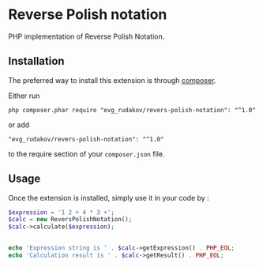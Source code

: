 Reverse Polish notation
========================
PHP implementation of Reverse Polish Notation.

Installation
------------

The preferred way to install this extension is through [composer](http://getcomposer.org/download/).

Either run

```
php composer.phar require "evg_rudakov/revers-polish-notation": "^1.0"
```

or add

```
"evg_rudakov/revers-polish-notation": "^1.0"
```

to the require section of your `composer.json` file.


Usage
-----

Once the extension is installed, simply use it in your code by  :

```php
$expression = '1 2 + 4 * 3 +';
$calc = new ReversPolishNotation();
$calc->calculate($expression);


echo 'Expression string is ' . $calc->getExpression() . PHP_EOL;
echo 'Calculation result is ' . $calc->getResult() . PHP_EOL;

```